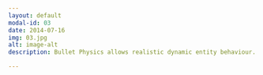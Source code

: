```yaml
---
layout: default
modal-id: 03
date: 2014-07-16
img: 03.jpg
alt: image-alt
description: Bullet Physics allows realistic dynamic entity behaviour.

---
```

 